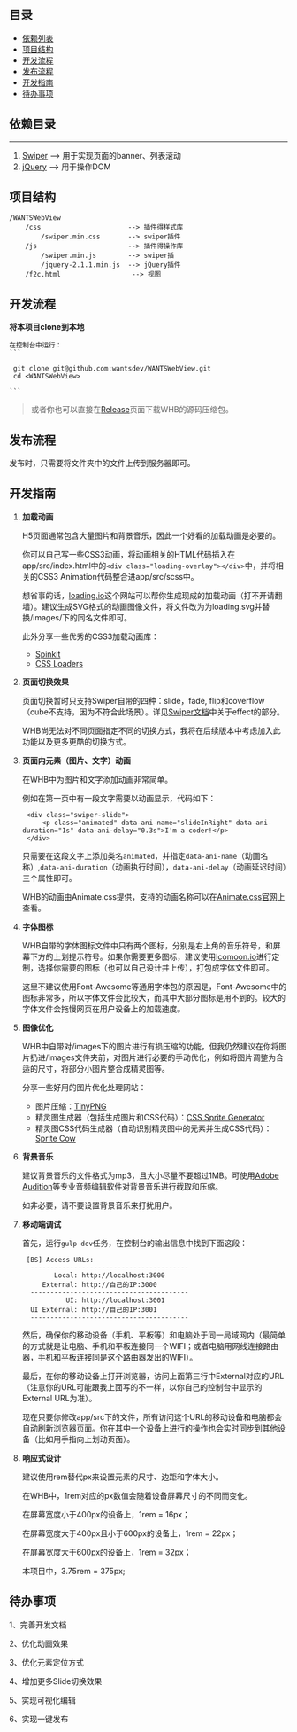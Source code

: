 ## 目录

*   [依赖列表](https://github.com/panteng/wechat-h5-boilerplate#%E4%BE%9D%E8%B5%96%E5%88%97%E8%A1%A8)
*   [项目结构](https://github.com/panteng/wechat-h5-boilerplate#%E9%A1%B9%E7%9B%AE%E7%BB%93%E6%9E%84)
*   [开发流程](https://github.com/panteng/wechat-h5-boilerplate#%E5%BC%80%E5%8F%91%E6%B5%81%E7%A8%8B)
*   [发布流程](https://github.com/panteng/wechat-h5-boilerplate#%E5%8F%91%E5%B8%83%E6%B5%81%E7%A8%8B)
*   [开发指南](https://github.com/panteng/wechat-h5-boilerplate#%E5%BC%80%E5%8F%91%E6%8C%87%E5%8D%97)
*   [待办事项](https://github.com/panteng/wechat-h5-boilerplate#%E5%BE%85%E5%8A%9E%E4%BA%8B%E9%A1%B9)

## 依赖目录
---
1.  [Swiper](https://github.com/nolimits4web/swiper/) --> 用于实现页面的banner、列表滚动
2.  [jQuery](https://github.com/jquery/jquery) --> 用于操作DOM

## 项目结构
    /WANTSWebView
        /css                      --> 插件得样式库
            /swiper.min.css       --> swiper插件
        /js                       --> 插件得操作库
            /swiper.min.js        --> swiper插
            /jquery-2.1.1.min.js  --> jQuery插件
        /f2c.html                  --> 视图

## 开发流程
**将本项目clone到本地**

    在控制台中运行：
    ```

     git clone git@github.com:wantsdev/WANTSWebView.git
     cd <WANTSWebView>

    ```

> 或者你也可以直接在[Release](https://github.com/panteng/wechat-h5-boilerplate/releases)页面下载WHB的源码压缩包。

## 发布流程

发布时，只需要将文件夹中的文件上传到服务器即可。

## 开发指南

1.  **加载动画**

    H5页面通常包含大量图片和背景音乐，因此一个好看的加载动画是必要的。

    你可以自己写一些CSS3动画，将动画相关的HTML代码插入在app/src/index.html中的`<div class="loading-overlay"></div>`中，并将相关的CSS3 Animation代码整合进app/src/scss中。

    想省事的话，[loading.io](http://loading.io/)这个网站可以帮你生成现成的加载动画（打不开请翻墙）。建议生成SVG格式的动画图像文件，将文件改为为loading.svg并替换/images/下的同名文件即可。

    此外分享一些优秀的CSS3加载动画库：

    *   [Spinkit](http://tobiasahlin.com/spinkit/)
    *   [CSS Loaders](http://projects.lukehaas.me/css-loaders/)
2.  **页面切换效果**

    页面切换暂时只支持Swiper自带的四种：slide，fade, flip和coverflow（cube不支持，因为不符合此场景）。详见[Swiper文档](http://idangero.us/swiper/api)中关于effect的部分。

    WHB尚无法对不同页面指定不同的切换方式，我将在后续版本中考虑加入此功能以及更多更酷的切换方式。

3.  **页面内元素（图片、文字）动画**

    在WHB中为图片和文字添加动画非常简单。

    例如在第一页中有一段文字需要以动画显示，代码如下：

    ```
     <div class="swiper-slide">
         <p class="animated" data-ani-name="slideInRight" data-ani-duration="1s" data-ani-delay="0.3s">I'm a coder!</p>
     </div>
    ```

    只需要在这段文字上添加类名`animated`，并指定`data-ani-name`（动画名称）,`data-ani-duration`（动画执行时间），`data-ani-delay`（动画延迟时间）三个属性即可。

    WHB的动画由Animate.css提供，支持的动画名称可以在[Animate.css官网](https://daneden.github.io/animate.css/)上查看。

4.  **字体图标**

    WHB自带的字体图标文件中只有两个图标，分别是右上角的音乐符号，和屏幕下方的上划提示符号。如果你需要更多图标，建议使用[Icomoon.io](https://icomoon.io/#icon-font)进行定制，选择你需要的图标（也可以自己设计并上传），打包成字体文件即可。

    这里不建议使用Font-Awesome等通用字体包的原因是，Font-Awesome中的图标非常多，所以字体文件会比较大，而其中大部分图标是用不到的。较大的字体文件会拖慢网页在用户设备上的加载速度。

5.  **图像优化**

    WHB中自带对/images下的图片进行有损压缩的功能，但我仍然建议在你将图片扔进/images文件夹前，对图片进行必要的手动优化，例如将图片调整为合适的尺寸，将部分小图片整合成精灵图等。

    分享一些好用的图片优化处理网站：

    *   图片压缩：[TinyPNG](https://tinypng.com/)
    *   精灵图生成器（包括生成图片和CSS代码）：[CSS Sprite Generator](http://spritegen.website-performance.org/)
    *   精灵图CSS代码生成器（自动识别精灵图中的元素并生成CSS代码）：[Sprite Cow](http://www.spritecow.com/)
6.  **背景音乐**

    建议背景音乐的文件格式为mp3，且大小尽量不要超过1MB。可使用[Adobe Audition](http://www.adobe.com/products/audition.html)等专业音频编辑软件对背景音乐进行截取和压缩。

    如非必要，请不要设置背景音乐来打扰用户。

7.  **移动端调试**

    首先，运行`gulp dev`任务，在控制台的输出信息中找到下面这段：

    ```
     [BS] Access URLs:
      ----------------------------------------
            Local: http://localhost:3000
         External: http://自己的IP:3000
      ----------------------------------------
               UI: http://localhost:3001
      UI External: http://自己的IP:3001
      ----------------------------------------

    ```

    然后，确保你的移动设备（手机、平板等）和电脑处于同一局域网内（最简单的方式就是让电脑、手机和平板连接同一个WIFI；或者电脑用网线连接路由器，手机和平板连接同是这个路由器发出的WIFI）。

    最后，在你的移动设备上打开浏览器，访问上面第三行中External对应的URL（注意你的URL可能跟我上面写的不一样，以你自己的控制台中显示的External URL为准）。

    现在只要你修改app/src下的文件，所有访问这个URL的移动设备和电脑都会自动刷新浏览器页面。你在其中一个设备上进行的操作也会实时同步到其他设备（比如用手指向上划动页面）。

8.  **响应式设计**

    建议使用rem替代px来设置元素的尺寸、边距和字体大小。

    在WHB中，1rem对应的px数值会随着设备屏幕尺寸的不同而变化。

    在屏幕宽度小于400px的设备上，1rem = 16px；

    在屏幕宽度大于400px且小于600px的设备上，1rem = 22px；

    在屏幕宽度大于600px的设备上，1rem = 32px；

    本项目中，3.75rem = 375px;


## 待办事项

1、完善开发文档

2、优化动画效果

3、优化元素定位方式

4、增加更多Slide切换效果

5、实现可视化编辑

6、实现一键发布
